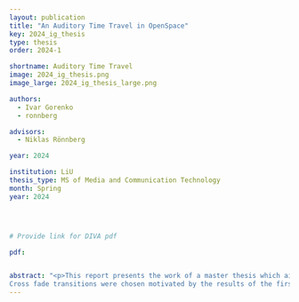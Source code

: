 ```yaml
---
layout: publication
title: "An Auditory Time Travel in OpenSpace"
key: 2024_ig_thesis
type: thesis
order: 2024-1

shortname: Auditory Time Travel
image: 2024_ig_thesis.png
image_large: 2024_ig_thesis_large.png

authors:
  - Ivar Gorenko
  - ronnberg

advisors:
  - Niklas Rönnberg

year: 2024

institution: LiU 
thesis_type: MS of Media and Communication Technology
month: Spring
year: 2024




# Provide link for DIVA pdf

pdf: 


abstract: "<p>This report presents the work of a master thesis which aims to investigate if sonifica- tion can be used to convey large distances in space using the space visualization software OpenSpace in a dome theater with a 7.1 surround sound setup. The sonification was com- bined with the visuals from OpenSpace to play older songs when travelling further away from earth in OpenSpace. The sonification was implemented using the real time audio syn- thesis program SuperCollider which communicated with OpenSpace using Open Sound Control to send data and control the sonification. The sonification module in OpenSpace was modified and expanded to send relevant data used in the sonification. The imple- mentation was split into three stages that were implemented chronologically, transitions between sounds, speed of change between sounds and surround sound implementation. Alternative implementations were made for the first two stages, evaluations were con- ducted after each stage was implemented and the user feedback was used to inform the sonification design and chose an implementation if there were alternatives. The overall sonification was evaluated in the first and final stage enabling comparison between the sonification during all of the development. The final evaluation was used to answer the research questions and asses the surround implementation.<br>
Cross fade transitions were chosen motivated by the results of the first evaluation, the overall sonification showed promising results with many participants expressing positive feedback. A threshold value of three was chosen when changing the songs motivated by the results of the second evaluation. It was concluded that the surround sound implemen- tation was unsuccessful in the final evaluation. The overall sonification results between the first and final evaluation were similar, showing that the dome theater may not be nec- essary for this sonification to convey the large distances. A metaphorical time travel was conveyed by mapping pop songs to light years using parameter mapping. The sonification helped audiences understand the distance they traveled in OpenSpace better although the accuracy worsened with distance from earth. The transitions between songs were pleasant but too quick. The sonification might be improved with further development.</p>"
---
```



